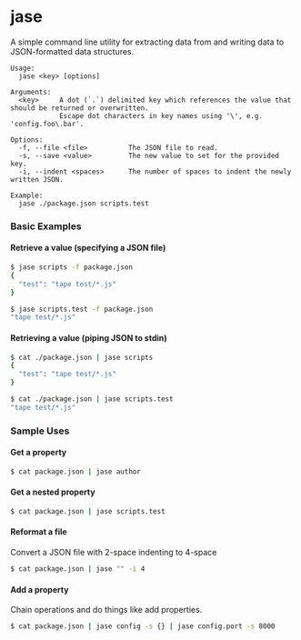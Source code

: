 jase
====

A simple command line utility for extracting data from and writing data to JSON-formatted data structures.

```
Usage:
  jase <key> [options]

Arguments:
  <key>     A dot (`.`) delimited key which references the value that should be returned or overwritten.
            Escape dot characters in key names using '\', e.g. 'config.foo\.bar'.

Options:
  -f, --file <file>          The JSON file to read.
  -s, --save <value>         The new value to set for the provided key.
  -i, --indent <spaces>      The number of spaces to indent the newly written JSON.

Example:
  jase ./package.json scripts.test

```

### Basic Examples

#### Retrieve a value (specifying a JSON file)
```bash
$ jase scripts -f package.json
{
  "test": "tape test/*.js"
}

$ jase scripts.test -f package.json
"tape test/*.js"
```

#### Retrieving a value (piping JSON to stdin)
```bash
$ cat ./package.json | jase scripts
{
  "test": "tape test/*.js"
}

$ cat ./package.json | jase scripts.test
"tape test/*.js"
```


### Sample Uses

#### Get a property
```bash
$ cat package.json | jase author
```

#### Get a nested property
```bash
$ cat package.json | jase scripts.test
```

#### Reformat a file
Convert a JSON file with 2-space indenting to 4-space
```bash
$ cat package.json | jase "" -i 4
```

#### Add a property
Chain operations and do things like add properties.
```bash
$ cat package.json | jase config -s {} | jase config.port -s 8000
```